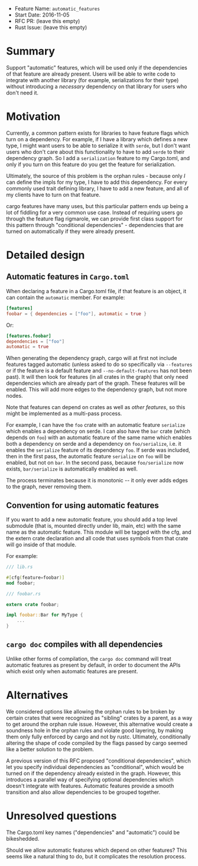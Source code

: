 - Feature Name: `automatic_features`
- Start Date: 2016-11-05
- RFC PR: (leave this empty)
- Rust Issue: (leave this empty)

# Summary
[summary]: #summary

Support "automatic" features, which will be used only if the dependencies of
that feature are already present. Users will be able to write code to integrate
with another library (for example, serializations for their type) without
introducing a *necessary* dependency on that library for users who don't need
it.

# Motivation
[motivation]: #motivation

Currently, a common pattern exists for libraries to have feature flags which
turn on a dependency. For example, if I have a library which defines a new
type, I might want users to be able to serialize it with `serde`, but I don't
want users who don't care about this functionality to have to add `serde` to
their dependency graph. So I add a `serialization` feature to my Cargo.toml,
and only if you turn on this feature do you get the feature for serialization.

Ultimately, the source of this problem is the orphan rules - because only *I*
can define the impls for my type, I have to add this dependency. For every
commonly used trait defining library, I have to add a new feature, and all of
my clients have to turn on that feature.

cargo features have many uses, but this particular pattern ends up being a lot
of fiddling for a very common use case. Instead of requiring users go through
the feature flag rigmarole, we can provide first class support for this
pattern through "conditional dependencies" - dependencies that are turned on
automatically if they were already present.

# Detailed design
[design]: #detailed-design

## Automatic features in `Cargo.toml`

When declaring a feature in a Cargo.toml file, if that feature is an
object, it can contain the `automatic` member. For example:

```toml
[features]
foobar = { dependencies = ["foo"], automatic = true }
```

Or:

```toml
[features.foobar]
dependencies = ["foo"]
automatic = true
```

When generating the dependency graph, cargo will at first not include features
tagged automatic (unless asked to do so specifically via `--features` or if the
feature is a default feature and `--no-default-features` has not been past). It
will then look for features (in all crates in the graph) that only need
dependencies which are already part of the graph. These features will be
enabled. This will add more edges to the dependency graph, but not more nodes.

Note that features can depend on crates as well as _other features_, so this
might be implemented as a multi-pass process.

For example, I can have the `foo` crate with an automatic feature `serialize`
which enables a dependency on serde. I can also have the `bar` crate (which
depends on `foo`) with an automatic feature of the same name which enables both
a dependency on serde and a dependency on `foo/serialize`, i.e. it enables the
`serialize` feature of its dependency `foo`. If serde was included, then in the
first pass, the automatic feature `serialize` on `foo` will be enabled, but not
on `bar`. In the second pass, because `foo/serialize` now exists,
`bar/serialize` is automatically enabled as well.

The process terminates because it is monotonic -- it only ever adds edges to the
graph, never removing them.

## Convention for using automatic features

If you want to add a new automatic feature, you should add a top level
submodule (that is, mounted directly under lib, main, etc) with the same name
as the automatic feature. This module will be tagged with the cfg, and the
extern crate declaration and all code that uses symbols from that crate will
go inside of that module.

For example:

```rust
/// lib.rs

#[cfg(feature=foobar)]
mod foobar;
```

```rust
/// foobar.rs

extern crate foobar;

impl foobar::Bar for MyType {
    ...
}
```

## `cargo doc` compiles with all dependencies

Unlike other forms of compilation, the `cargo doc` command will treat
automatic features as present by default, in order to document the APIs
which exist only when automatic features are present.

# Alternatives
[alternatives]: #alternatives

We considered options like allowing the orphan rules to be broken by certain
crates that were recognized as "sibling" crates by a parent, as a way to get
around the orphan rule issue. However, this alternative would create a
soundness hole in the orphan rules and violate good layering, by making them
only fully enforced by cargo and not by rustc. Ultimately, conditionally
altering the shape of code compiled by the flags passed by cargo seemed like
a better solution to the problem.

A previous version of this RFC proposed "conditional dependencies", which let
you specify individual dependencies as "conditional", which would be turned on
if the dependency already existed in the graph. However, this introduces a
parallel way of specifying optional dependencies which doesn't integrate with
features. Automatic features provide a smooth transition and also allow
dependencies to be grouped together.

# Unresolved questions
[unresolved]: #unresolved-questions

The Cargo.toml key names ("dependencies" and "automatic") could be bikeshedded.

Should we allow automatic features which depend on other features? This seems
like a natural thing to do, but it complicates the resolution process.
